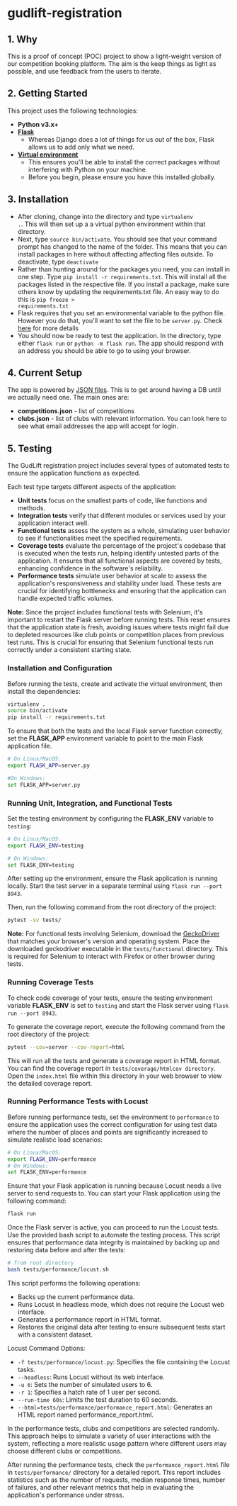 # gudlift-registration

## 1. Why

This is a proof of concept (POC) project to show a light-weight version of our competition booking platform. The aim is the keep things as light as possible, and use feedback from the users to iterate.

## 2. Getting Started

This project uses the following technologies:

- **Python v3.x+**
- **[Flask](https://flask.palletsprojects.com/en/1.1.x/)**
  - Whereas Django does a lot of things for us out of the box, Flask allows us to add only what we need.
- **[Virtual environment](https://virtualenv.pypa.io/en/stable/installation.html)**
  - This ensures you'll be able to install the correct packages without interfering with Python on your machine.
  - Before you begin, please ensure you have this installed globally.

## 3. Installation

- After cloning, change into the directory and type <code>virtualenv .</code>. This will then set up a a virtual python environment within that directory.
- Next, type <code>source bin/activate</code>. You should see that your command prompt has changed to the name of the folder. This means that you can install packages in here without affecting affecting files outside. To deactivate, type <code>deactivate</code>
- Rather than hunting around for the packages you need, you can install in one step. Type <code>pip install -r requirements.txt</code>. This will install all the packages listed in the respective file. If you install a package, make sure others know by updating the requirements.txt file. An easy way to do this is <code>pip freeze > requirements.txt</code>
- Flask requires that you set an environmental variable to the python file. However you do that, you'll want to set the file to be <code>server.py</code>. Check [here](https://flask.palletsprojects.com/en/1.1.x/quickstart/#a-minimal-application) for more details
- You should now be ready to test the application. In the directory, type either <code>flask run</code> or <code>python -m flask run</code>. The app should respond with an address you should be able to go to using your browser.

## 4. Current Setup

The app is powered by [JSON files](https://www.tutorialspoint.com/json/json_quick_guide.htm). This is to get around having a DB until we actually need one. The main ones are:

- **competitions.json** - list of competitions
- **clubs.json** - list of clubs with relevant information. You can look here to see what email addresses the app will accept for login.

## 5. Testing

The GudLift registration project includes several types of automated tests to ensure the application functions as expected.

Each test type targets different aspects of the application:

- **Unit tests** focus on the smallest parts of code, like functions and methods.
- **Integration tests** verify that different modules or services used by your application interact well.
- **Functional tests** assess the system as a whole, simulating user behavior to see if functionalities meet the specified requirements.
- **Coverage tests** evaluate the percentage of the project's codebase that is executed when the tests run, helping identify untested parts of the application. It ensures that all functional aspects are covered by tests, enhancing confidence in the software's reliability.
- **Performance tests** simulate user behavior at scale to assess the application's responsiveness and stability under load. These tests are crucial for identifying bottlenecks and ensuring that the application can handle expected traffic volumes.

**Note:** Since the project includes functional tests with Selenium, it's important to restart the Flask server before running tests. This reset ensures that the application state is fresh, avoiding issues where tests might fail due to depleted resources like club points or competition places from previous test runs. This is crucial for ensuring that Selenium functional tests run correctly under a consistent starting state.

### Installation and Configuration

Before running the tests, create and activate the virtual environment, then install the dependencies:

```bash
virtualenv .
source bin/activate
pip install -r requirements.txt
```

To ensure that both the tests and the local Flask server function correctly, set the **FLASK_APP** environment variable to point to the main Flask application file.

```bash
# On Linux/MacOS:
export FLASK_APP=server.py

#On Windows:
set FLASK_APP=server.py
```

### Running Unit, Integration, and Functional Tests

Set the testing environment by configuring the **FLASK_ENV** variable to `testing`:

```bash
# On Linux/MacOS:
export FLASK_ENV=testing

# On Windows:
set FLASK_ENV=testing
```

After setting up the environment, ensure the Flask application is running locally. Start the test server in a separate terminal using `flask run --port 8943`.

Then, run the following command from the root directory of the project:

```bash
pytest -sv tests/
```

**Note:** For functional tests involving Selenium, download the [GeckoDriver](https://github.com/mozilla/geckodriver/releases) that matches your browser's version and operating system. Place the downloaded geckodriver executable in the `tests/functional` directory. This is required for Selenium to interact with Firefox or other browser during tests.

### Running Coverage Tests

To check code coverage of your tests, ensure the testing environment variable **FLASK_ENV** is set to `testing` and start the Flask server using `flask run --port 8943`.

To generate the coverage report, execute the following command from the root directory of the project:

```bash
pytest --cov=server --cov-report=html
```

This will run all the tests and generate a coverage report in HTML format. You can find the coverage report in `tests/coverage/htmlcov directory`. Open the `index.html` file within this directory in your web browser to view the detailed coverage report.

### Running Performance Tests with Locust

Before running performance tests, set the environment to `performance`  to ensure the application uses the correct configuration for using test data where the number of places and points are significantly increased to simulate realistic load scenarios:

```bash
# On Linux/MacOS:
export FLASK_ENV=performance
# On Windows:
set FLASK_ENV=performance
```

Ensure that your Flask application is running because Locust needs a live server to send requests to. You can start your Flask application using the following command:

```bash
flask run
```

Once the Flask server is active, you can proceed to run the Locust tests. Use the provided bash script to automate the testing process. This script ensures that performance data integrity is maintained by backing up and restoring data before and after the tests:

```bash
# from root directory
bash tests/performance/locust.sh 
```

This script performs the following operations:

- Backs up the current performance data.
- Runs Locust in headless mode, which does not require the Locust web interface.
- Generates a performance report in HTML format.
- Restores the original data after testing to ensure subsequent tests start with a consistent dataset.

Locust Command Options:

- `-f tests/performance/locust.py`: Specifies the file containing the Locust tasks.
- `--headless`: Runs Locust without its web interface.
- `-u 6`: Sets the number of simulated users to 6.
- `-r 1`: Specifies a hatch rate of 1 user per second.
- `--run-time 60s`: Limits the test duration to 60 seconds.
- `--html=tests/performance/performance_report.html`: Generates an HTML report named performance_report.html.

In the performance tests, clubs and competitions are selected randomly. This approach helps to simulate a variety of user interactions with the system, reflecting a more realistic usage pattern where different users may choose different clubs or competitions.

After running the performance tests, check the `performance_report.html` file in `tests/performance/` directory for a detailed report. This report includes statistics such as the number of requests, median response times, number of failures, and other relevant metrics that help in evaluating the application's performance under stress.
